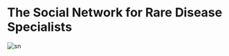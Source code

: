 # The Social Network for Rare Disease Specialists

![sn](https://github.com/Jaber-Valinejad/RDAS/edit/master/RDAS_Social_Network/Figs/sn.png)

